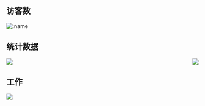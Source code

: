 ## 访客数
![:name](https://count.getloli.com/get/@Xc1Ym??theme=gelbooru-h)

## 统计数据

![](https://github-readme-stats.vercel.app/api/top-langs/?username=Xc1Ym&layout=compact&locale=cn)
<img align="right" src="https://github-readme-stats.vercel.app/api?username=Xc1Ym&hide_title=true"/>

## 工作
![](https://img.shields.io/badge/Cyber%20security-Red%20%26%20Blue%20Team-green)
